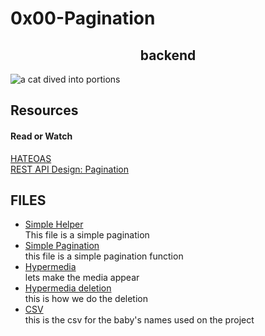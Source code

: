 <h1 align center>0x00-Pagination</h1>

<h2 align="center"> backend</h2>
<img src="https://s3.amazonaws.com/alx-intranet.hbtn.io/uploads/medias/2019/12/3646eb02de6527ca5d83.png?X-Amz-Algorithm=AWS4-HMAC-SHA256&X-Amz-Credential=AKIARDDGGGOUSBVO6H7D%2F20240329%2Fus-east-1%2Fs3%2Faws4_request&X-Amz-Date=20240329T195146Z&X-Amz-Expires=86400&X-Amz-SignedHeaders=host&X-Amz-Signature=bfda3dc2d284039e4c11917b5d7925f817f89af18b6cd23493712af5823424d8" alt="a cat dived into portions">

<h2>Resources</h2>
<h4>Read or Watch</h4>
<a href="https://en.wikipedia.org/wiki/HATEOAS">HATEOAS</a> <br>
<a href="https://www.moesif.com/blog/technical/api-design/REST-API-Design-Filtering-Sorting-and-Pagination/#pagination">REST API Design: Pagination</a>

<h2>FILES</h2>

- [Simple Helper](./0-simple_helper_function.py) <br>
This file is a simple pagination
- [Simple Pagination](./1-simple_pagination.py) <br>
 this file is a simple pagination function
 - [Hypermedia](./2-hypermedia_pagination.py)<br>
 lets make the media appear
 - [Hypermedia deletion](./3-hypermedia_del_pagination.py)<br>
 this is how we do the deletion
 - [CSV](./Popular_Baby_Names.csv)<br>
 this is the csv for the baby's names used on the project

